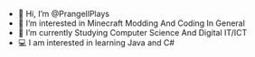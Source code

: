 - 👋 Hi, I’m @PrangellPlays
- 👀 I’m interested in Minecraft Modding And Coding In General
- 🌱 I’m currently Studying Computer Science And Digital IT/ICT
- 💻 I am interested in learning Java and C#
